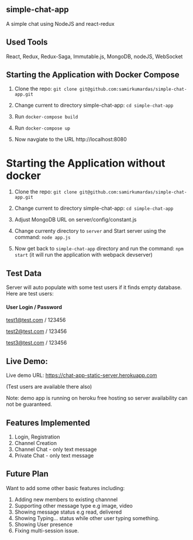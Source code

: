 ## simple-chat-app
A simple chat using NodeJS and react-redux 

## Used Tools
React, Redux, Redux-Saga, Immutable.js, MongoDB, nodeJS, WebSocket

## Starting the Application with Docker Compose

1. Clone the repo: `git clone git@github.com:samirkumardas/simple-chat-app.git`

2. Change current to directory simple-chat-app: `cd simple-chat-app`

3. Run `docker-compose build`

4. Run `docker-compose up`

5. Now navgiate to the URL http://localhost:8080

# Starting the Application without docker

1. Clone the repo: `git clone git@github.com:samirkumardas/simple-chat-app.git`

2. Change current to directory simple-chat-app: `cd simple-chat-app`

3. Adjust MongoDB URL on server/config/constant.js

4. Change currenty directory to `server` and Start server using the command: `node app.js`

5. Now get back to `simple-chat-app` directory and run the command: `npm start` (it will run the application with webpack devserver)

## Test Data

Server will auto populate with some test users if it finds empty database. Here are test users:

#### User Login / Password

test1@test.com / 123456

test2@test.com / 123456

test3@test.com / 123456


## Live Demo:

Live demo URL: https://chat-app-static-server.herokuapp.com

(Test users are available there also)

Note: demo app is running on heroku free hosting so server availability can not be guaranteed.  


## Features Implemented 

1. Login, Registration
2. Channel Creation
3. Channel Chat - only text message
4. Private Chat - only text message


## Future Plan

Want to add some other basic features including:

1. Adding new members to existing channnel
2. Supporting other message type e.g image, video
3. Showing message status e.g read, delivered
4. Showing Typing... status while other user typing something.
5. Showing User presence 
6. Fixing multi-session issue.

